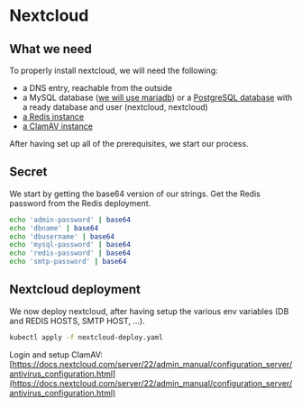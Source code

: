 # Nextcloud

## What we need

To properly install nextcloud, we will need the following:

- a DNS entry, reachable from the outside
- a MySQL database ([we will use mariadb](https://github.com/urbaman/HomeLab/tree/main/Kubernetes/Database/Mariadb)) or a [PostgreSQL database](https://github.com/urbaman/HomeLab/tree/main/Kubernetes/Database/Postgresql) with a ready database and user (nextcloud, nextcloud)
- [a Redis instance](https://github.com/urbaman/HomeLab/tree/main/Kubernetes/Database/Redis)
- [a ClamAV instance](https://github.com/urbaman/HomeLab/tree/main/Kubernetes/ClamAV)

After having set up all of the prerequisites, we start our process.

## Secret

We start by getting the base64 version of our strings. Get the Redis password from the Redis deployment.

```bash
echo 'admin-password' | base64
echo 'dbname' | base64
echo 'dbusername' | base64
echo 'mysql-password' | base64
echo 'redis-password' | base64
echo 'smtp-password' | base64
```

## Nextcloud deployment

We now deploy nextcloud, after having setup the various env variables (DB and REDIS HOSTS, SMTP HOST, ...).

```bash
kubectl apply -f nextcloud-deploy.yaml
```

Login and setup ClamAV: [https://docs.nextcloud.com/server/22/admin_manual/configuration_server/antivirus_configuration.html](https://docs.nextcloud.com/server/22/admin_manual/configuration_server/antivirus_configuration.html)

